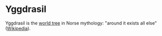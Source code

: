 # Yggdrasil

Yggdrasil is the [world tree](https://en.wikipedia.org/wiki/World_tree) in Norse mythology: "around it exists all else" ([Wikipedia](https://en.wikipedia.org/wiki/Yggdrasil)).
